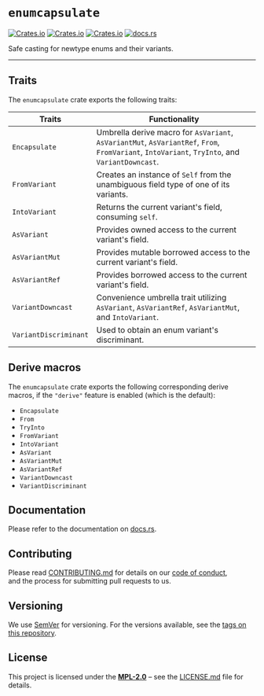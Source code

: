 # `enumcapsulate`

[![Crates.io](https://img.shields.io/crates/v/enumcapsulate)](https://crates.io/crates/enumcapsulate)
[![Crates.io](https://img.shields.io/crates/d/enumcapsulate)](https://crates.io/crates/enumcapsulate)
[![Crates.io](https://img.shields.io/crates/l/enumcapsulate)](https://crates.io/crates/enumcapsulate)
[![docs.rs](https://docs.rs/enumcapsulate/badge.svg)](https://docs.rs/enumcapsulate/)

Safe casting for newtype enums and their variants.

----

## Traits

The `enumcapsulate` crate exports the following traits:

| Traits                | Functionality                                                                                                                                  |
| --------------------- | ---------------------------------------------------------------------------------------------------------------------------------------------- |
| `Encapsulate`         | Umbrella derive macro for `AsVariant`, `AsVariantMut`, `AsVariantRef`, `From`, `FromVariant`, `IntoVariant`, `TryInto`, and `VariantDowncast`. |
| `FromVariant`         | Creates an instance of `Self` from the unambiguous field type of one of its variants.                                                          |
| `IntoVariant`         | Returns the current variant's field, consuming `self`.                                                                                         |
| `AsVariant`           | Provides owned access to the current variant's field.                                                                                          |
| `AsVariantMut`        | Provides mutable borrowed access to the current variant's field.                                                                               |
| `AsVariantRef`        | Provides borrowed access to the current variant's field.                                                                                       |
| `VariantDowncast`     | Convenience umbrella trait utilizing `AsVariant`, `AsVariantRef`, `AsVariantMut`, and `IntoVariant`.                                           |
| `VariantDiscriminant` | Used to obtain an enum variant's discriminant.                                                                                                 |

## Derive macros

The `enumcapsulate` crate exports the following corresponding derive macros, if the `"derive"` feature is enabled (which is the default):

- `Encapsulate`
- `From`
- `TryInto`
- `FromVariant`
- `IntoVariant`
- `AsVariant`
- `AsVariantMut`
- `AsVariantRef`
- `VariantDowncast`
- `VariantDiscriminant`

## Documentation

Please refer to the documentation on [docs.rs](https://docs.rs/enumcapsulate).

## Contributing

Please read [CONTRIBUTING.md](CONTRIBUTING.md) for details on our [code of conduct](https://www.rust-lang.org/conduct.html),  
and the process for submitting pull requests to us.

## Versioning

We use [SemVer](http://semver.org/) for versioning. For the versions available, see the [tags on this repository](https://github.com/regexident/enumcapsulate/tags).

## License

This project is licensed under the [**MPL-2.0**](https://www.tldrlegal.com/l/mpl-2.0) – see the [LICENSE.md](LICENSE.md) file for details.
